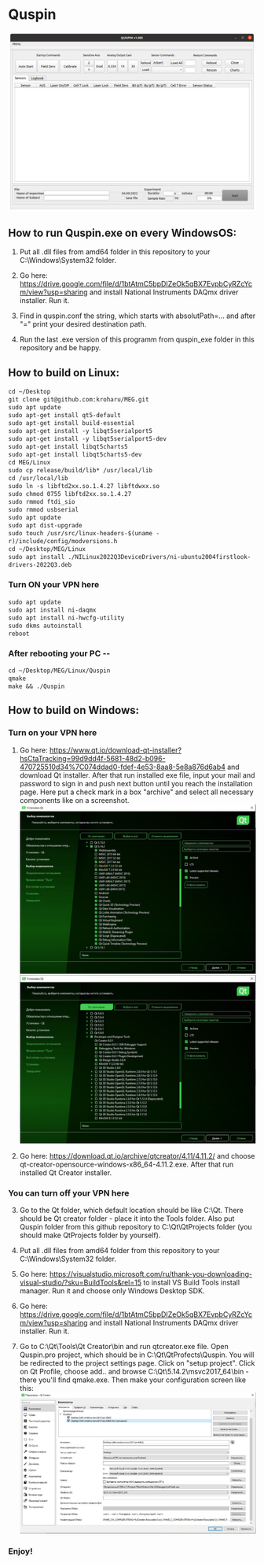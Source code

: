 # Quspin

![Preview](Quspin.png)

## How to run Quspin.exe on every WindowsOS:

1) Put all .dll files from amd64 folder in this repository to your C:\Windows\System32 folder.

2) Go here: https://drive.google.com/file/d/1btAtmC5bpDIZeOk5qBX7EvpbCyRZcYcm/view?usp=sharing and install National Instruments DAQmx driver installer. Run it.

3) Find in quspin.conf the string, which starts with absolutPath=... and after "=" print your desired destination path.

4) Run the last .exe version of this programm from quspin_exe folder in this repository and be happy.


## How to build on Linux:

```shell
cd ~/Desktop
git clone git@github.com:kroharu/MEG.git
sudo apt update
sudo apt-get install qt5-default
sudo apt-get install build-essential
sudo apt-get install -y libqt5serialport5
sudo apt-get install -y libqt5serialport5-dev
sudo apt-get install libqt5charts5
sudo apt-get install libqt5charts5-dev
cd MEG/Linux
sudo cp release/build/lib* /usr/local/lib
cd /usr/local/lib
sudo ln -s libftd2xx.so.1.4.27 libftdwxx.so
sudo chmod 0755 libftd2xx.so.1.4.27
sudo rmmod ftdi_sio
sudo rmmod usbserial
sudo apt update
sudo apt dist-upgrade
sudo touch /usr/src/linux-headers-$(uname -r)/include/config/modversions.h
cd ~/Desktop/MEG/Linux
sudo apt install ./NILinux2022Q3DeviceDrivers/ni-ubuntu2004firstlook-drivers-2022Q3.deb
```

### Turn ON your VPN here

```shell
sudo apt update
sudo apt install ni-daqmx
sudo apt install ni-hwcfg-utility
sudo dkms autoinstall
reboot
```

### After rebooting your PC --

```shell
cd ~/Desktop/MEG/Linux/Quspin
qmake
make && ./Quspin
```


## How to build on Windows:

### Turn on your VPN here

1) Go here: https://www.qt.io/download-qt-installer?hsCtaTracking=99d9dd4f-5681-48d2-b096-470725510d34%7C074ddad0-fdef-4e53-8aa8-5e8a876d6ab4 and download Qt installer.
After that run installed exe file, input your mail and password to sign in and push next button until you reach the installation page. Here put a check mark in a box "archive" and select all necessary components like on a screenshot.
![Preview](QtInstaller1.jpeg)
![Preview](QtInstaller2.jpeg)

2) Go here: https://download.qt.io/archive/qtcreator/4.11/4.11.2/ and choose qt-creator-opensource-windows-x86_64-4.11.2.exe. After that run installed Qt Creator installer.

### You can turn off your VPN here

3) Go to the Qt folder, which default location should be like C:\Qt. There should be Qt creator folder - place it into the Tools folder. Also put Quspin folder from this github repository to C:\Qt\QtProjects folder (you should make QtProjects folder by yourself).

4) Put all .dll files from amd64 folder from this repository to your C:\Windows\System32 folder.

5) Go here: https://visualstudio.microsoft.com/ru/thank-you-downloading-visual-studio/?sku=BuildTools&rel=15 to install VS Build Tools install manager.
Run it and choose only Windows Desktop SDK.

6) Go here: https://drive.google.com/file/d/1btAtmC5bpDIZeOk5qBX7EvpbCyRZcYcm/view?usp=sharing and install National Instruments DAQmx driver installer. Run it.

7) Go to C:\Qt\Tools\Qt Creator\bin and run qtcreator.exe file. Open Quspin.pro project, which should be in C:\Qt\QtProfects\Quspin. You will be redirected to the project settings page. Click on "setup project". Click on Qt Profile, choose add.. and browse C:\Qt\5.14.2\msvc2017_64\bin - there you'll find qmake.exe. Then make your configuration screen like this:
![Preview](QtConfig.jpeg)

### Enjoy!
